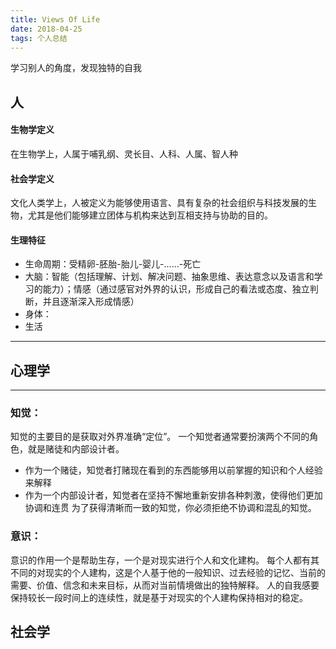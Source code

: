 ```yaml
---
title: Views Of Life
date: 2018-04-25
tags: 个人总结
---
```

学习别人的角度，发现独特的自我
 <!-- more -->

## 人

#### 生物学定义
在生物学上，人属于哺乳纲、灵长目、人科、人属、智人种
#### 社会学定义
文化人类学上，人被定义为能够使用语言、具有复杂的社会组织与科技发展的生物，尤其是他们能够建立团体与机构来达到互相支持与协助的目的。

#### 生理特征
  * 生命周期：受精卵-胚胎-胎儿-婴儿-......-死亡
  * 大脑：智能（包括理解、计划、解决问题、抽象思维、表达意念以及语言和学习的能力）；情感（通过感官对外界的认识，形成自己的看法或态度、独立判断，并且逐渐深入形成情感）
  * 身体：
  * 生活


---
## 心理学

---

### 知觉：
知觉的主要目的是获取对外界准确“定位”。
一个知觉者通常要扮演两个不同的角色，就是赌徒和内部设计者。
- 作为一个赌徒，知觉者打赌现在看到的东西能够用以前掌握的知识和个人经验来解释
- 作为一个内部设计者，知觉者在坚持不懈地重新安排各种刺激，使得他们更加协调和连贯
为了获得清晰而一致的知觉，你必须拒绝不协调和混乱的知觉。

### 意识：
意识的作用一个是帮助生存，一个是对现实进行个人和文化建构。
每个人都有其不同的对现实的个人建构，这是个人基于他的一般知识、过去经验的记忆、当前的需要、价值、信念和未来目标，从而对当前情境做出的独特解释。
人的自我感要保持较长一段时间上的连续性，就是基于对现实的个人建构保持相对的稳定。


## 社会学
